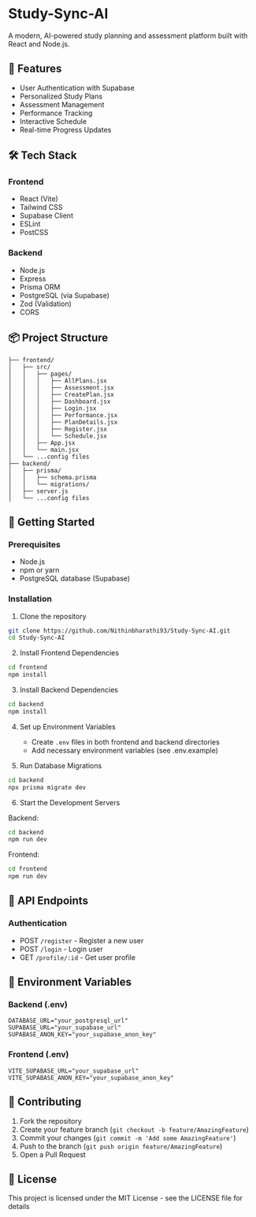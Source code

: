 # Study-Sync-AI

A modern, AI-powered study planning and assessment platform built with React and Node.js.

## 🚀 Features

- User Authentication with Supabase
- Personalized Study Plans
- Assessment Management
- Performance Tracking
- Interactive Schedule
- Real-time Progress Updates

## 🛠️ Tech Stack

### Frontend
- React (Vite)
- Tailwind CSS
- Supabase Client
- ESLint
- PostCSS

### Backend
- Node.js
- Express
- Prisma ORM
- PostgreSQL (via Supabase)
- Zod (Validation)
- CORS

## 📦 Project Structure

```
├── frontend/
│   ├── src/
│   │   ├── pages/
│   │   │   ├── AllPlans.jsx
│   │   │   ├── Assessment.jsx
│   │   │   ├── CreatePlan.jsx
│   │   │   ├── Dashboard.jsx
│   │   │   ├── Login.jsx
│   │   │   ├── Performance.jsx
│   │   │   ├── PlanDetails.jsx
│   │   │   ├── Register.jsx
│   │   │   └── Schedule.jsx
│   │   ├── App.jsx
│   │   └── main.jsx
│   └── ...config files
├── backend/
│   ├── prisma/
│   │   ├── schema.prisma
│   │   └── migrations/
│   ├── server.js
│   └── ...config files
```

## 🚀 Getting Started

### Prerequisites
- Node.js
- npm or yarn
- PostgreSQL database (Supabase)

### Installation

1. Clone the repository
```bash
git clone https://github.com/Nithinbharathi93/Study-Sync-AI.git
cd Study-Sync-AI
```

2. Install Frontend Dependencies
```bash
cd frontend
npm install
```

3. Install Backend Dependencies
```bash
cd backend
npm install
```

4. Set up Environment Variables
   - Create `.env` files in both frontend and backend directories
   - Add necessary environment variables (see .env.example)

5. Run Database Migrations
```bash
cd backend
npx prisma migrate dev
```

6. Start the Development Servers

Backend:
```bash
cd backend
npm run dev
```

Frontend:
```bash
cd frontend
npm run dev
```

## 📝 API Endpoints

### Authentication
- POST `/register` - Register a new user
- POST `/login` - Login user
- GET `/profile/:id` - Get user profile

## 🔐 Environment Variables

### Backend (.env)
```
DATABASE_URL="your_postgresql_url"
SUPABASE_URL="your_supabase_url"
SUPABASE_ANON_KEY="your_supabase_anon_key"
```

### Frontend (.env)
```
VITE_SUPABASE_URL="your_supabase_url"
VITE_SUPABASE_ANON_KEY="your_supabase_anon_key"
```

## 🤝 Contributing

1. Fork the repository
2. Create your feature branch (`git checkout -b feature/AmazingFeature`)
3. Commit your changes (`git commit -m 'Add some AmazingFeature'`)
4. Push to the branch (`git push origin feature/AmazingFeature`)
5. Open a Pull Request

## 📄 License

This project is licensed under the MIT License - see the LICENSE file for details
